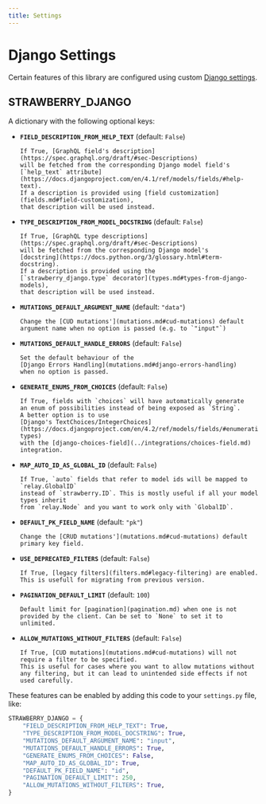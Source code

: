 ```yaml
---
title: Settings
---
```


# Django Settings

Certain features of this library are configured using custom
[Django settings](https://docs.djangoproject.com/en/4.2/topics/settings/).

## STRAWBERRY_DJANGO

A dictionary with the following optional keys:

- **`FIELD_DESCRIPTION_FROM_HELP_TEXT`** (default: `False`)

      If True, [GraphQL field's description](https://spec.graphql.org/draft/#sec-Descriptions)
      will be fetched from the corresponding Django model field's
      [`help_text` attribute](https://docs.djangoproject.com/en/4.1/ref/models/fields/#help-text).
      If a description is provided using [field customization](fields.md#field-customization),
      that description will be used instead.

- **`TYPE_DESCRIPTION_FROM_MODEL_DOCSTRING`** (default: `False`)

      If True, [GraphQL type descriptions](https://spec.graphql.org/draft/#sec-Descriptions)
      will be fetched from the corresponding Django model's
      [docstring](https://docs.python.org/3/glossary.html#term-docstring).
      If a description is provided using the
      [`strawberry_django.type` decorator](types.md#types-from-django-models),
      that description will be used instead.

- **`MUTATIONS_DEFAULT_ARGUMENT_NAME`** (default: `"data"`)

      Change the [CUD mutations'](mutations.md#cud-mutations) default
      argument name when no option is passed (e.g. to `"input"`)

- **`MUTATIONS_DEFAULT_HANDLE_ERRORS`** (default: `False`)

      Set the default behaviour of the
      [Django Errors Handling](mutations.md#django-errors-handling)
      when no option is passed.

- **`GENERATE_ENUMS_FROM_CHOICES`** (default: `False`)

      If True, fields with `choices` will have automatically generate
      an enum of possibilities instead of being exposed as `String`.
      A better option is to use
      [Django's TextChoices/IntegerChoices](https://docs.djangoproject.com/en/4.2/ref/models/fields/#enumeration-types)
      with the [django-choices-field](../integrations/choices-field.md) integration.

- **`MAP_AUTO_ID_AS_GLOBAL_ID`** (default: `False`)

      If True, `auto` fields that refer to model ids will be mapped to `relay.GlobalID`
      instead of `strawberry.ID`. This is mostly useful if all your model types inherit
      from `relay.Node` and you want to work only with `GlobalID`.

- **`DEFAULT_PK_FIELD_NAME`** (default: `"pk"`)

      Change the [CRUD mutations'](mutations.md#cud-mutations) default
      primary key field.

- **`USE_DEPRECATED_FILTERS`** (default: `False`)

      If True, [legacy filters](filters.md#legacy-filtering) are enabled. This is usefull for migrating from previous version.

- **`PAGINATION_DEFAULT_LIMIT`** (default: `100`)

      Default limit for [pagination](pagination.md) when one is not provided by the client. Can be set to `None` to set it to unlimited.

- **`ALLOW_MUTATIONS_WITHOUT_FILTERS`** (default: `False`)

      If True, [CUD mutations](mutations.md#cud-mutations) will not require a filter to be specified.
      This is useful for cases where you want to allow mutations without any filtering, but it can lead to unintended side effects if not used carefully.

These features can be enabled by adding this code to your `settings.py` file, like:

```python title="settings.py"
STRAWBERRY_DJANGO = {
    "FIELD_DESCRIPTION_FROM_HELP_TEXT": True,
    "TYPE_DESCRIPTION_FROM_MODEL_DOCSTRING": True,
    "MUTATIONS_DEFAULT_ARGUMENT_NAME": "input",
    "MUTATIONS_DEFAULT_HANDLE_ERRORS": True,
    "GENERATE_ENUMS_FROM_CHOICES": False,
    "MAP_AUTO_ID_AS_GLOBAL_ID": True,
    "DEFAULT_PK_FIELD_NAME": "id",
    "PAGINATION_DEFAULT_LIMIT": 250,
    "ALLOW_MUTATIONS_WITHOUT_FILTERS": True,
}
```
